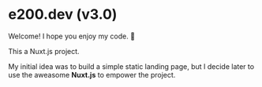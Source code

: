 # e200.dev (v3.0)

Welcome! I hope you enjoy my code. :slightly_smiling_face:

This a Nuxt.js project.

My initial idea was to build a simple static landing page, but I decide later to use the aweasome **Nuxt.js** to empower the project.
